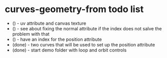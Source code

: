 # curves-geometry-from todo list

* () - uv attribute and canvas texture
* () - see about fixing the normal attribute if the index does not salve the problem with that
* () - have an index for the position attribute
* (done) - two curves that will be used to set up the position attribute
* (done) - start demo folder with loop and orbit controls


